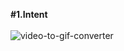 <strong>#1.Intent </strong><br><br>
![video-to-gif-converter](https://user-images.githubusercontent.com/63045639/111899587-9912d900-8a53-11eb-87ec-ad047ce600e1.gif)

